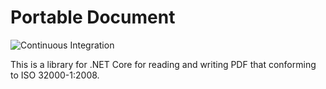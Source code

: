 # Portable Document
![Continuous Integration](https://github.com/ultimaweapon/portable-document/workflows/Continuous%20Integration/badge.svg)

This is a library for .NET Core for reading and writing PDF that conforming to ISO 32000-1:2008.
